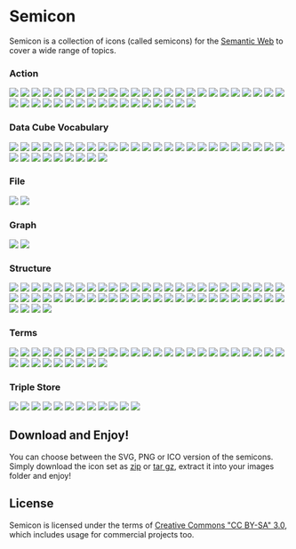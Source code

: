 # Semicon

Semicon is a collection of icons (called semicons) for the [Semantic Web](http://en.wikipedia.org/wiki/Semantic_Web) to cover a wide range of topics.


### Action 

![](../../raw/master/png/action/32/add_node.png) ![](../../raw/master/misc/images/whitespace.png) 
![](../../raw/master/png/action/32/export_triple.png) ![](../../raw/master/misc/images/whitespace.png) 
![](../../raw/master/png/action/32/import_triple.png) ![](../../raw/master/misc/images/whitespace.png) 
![](../../raw/master/png/action/32/infer.png) ![](../../raw/master/misc/images/whitespace.png) 
![](../../raw/master/png/action/32/infer2.png) ![](../../raw/master/misc/images/whitespace.png) 
![](../../raw/master/png/action/32/infer3.png) ![](../../raw/master/misc/images/whitespace.png) 
![](../../raw/master/png/action/32/infer4.png) ![](../../raw/master/misc/images/whitespace.png) 
![](../../raw/master/png/action/32/traversing.png) ![](../../raw/master/misc/images/whitespace.png) 
![](../../raw/master/png/action/32/interchange2.png) ![](../../raw/master/misc/images/whitespace.png) 
![](../../raw/master/png/action/32/order.png) ![](../../raw/master/misc/images/whitespace.png) 
![](../../raw/master/png/action/32/interchange.png) ![](../../raw/master/misc/images/whitespace.png) 
![](../../raw/master/png/action/32/select2.png) ![](../../raw/master/misc/images/whitespace.png) 
![](../../raw/master/png/action/32/select.png) ![](../../raw/master/misc/images/whitespace.png) 
![](../../raw/master/png/action/32/select3.png) ![](../../raw/master/misc/images/whitespace.png) 
![](../../raw/master/png/action/32/select4.png) ![](../../raw/master/misc/images/whitespace.png) 
![](../../raw/master/png/action/32/interlinking.png) ![](../../raw/master/misc/images/whitespace.png) 
![](../../raw/master/png/action/32/findGroups.png) ![](../../raw/master/misc/images/whitespace.png) 
![](../../raw/master/png/action/32/findGroups2.png) ![](../../raw/master/misc/images/whitespace.png) 
![](../../raw/master/png/action/32/interlinkLocalAndOutsideWorld.png) ![](../../raw/master/misc/images/whitespace.png) 
![](../../raw/master/png/action/32/interlinkLocalAndOutsideWorld2.png) ![](../../raw/master/misc/images/whitespace.png) 
![](../../raw/master/png/action/32/interlinkLocalAndOutsideWorld3.png) ![](../../raw/master/misc/images/whitespace.png) 


### Data Cube Vocabulary 

![](../../raw/master/png/datacube/32/attributeAndMeasure.png) ![](../../raw/master/misc/images/whitespace.png) 
![](../../raw/master/png/datacube/32/attribute2.png) ![](../../raw/master/misc/images/whitespace.png) 
![](../../raw/master/png/datacube/32/attribute.png) ![](../../raw/master/misc/images/whitespace.png) 
![](../../raw/master/png/datacube/32/measure.png) ![](../../raw/master/misc/images/whitespace.png) 
![](../../raw/master/png/datacube/32/measure2.png) ![](../../raw/master/misc/images/whitespace.png) 
![](../../raw/master/png/datacube/32/slice2.png) ![](../../raw/master/misc/images/whitespace.png) 
![](../../raw/master/png/datacube/32/slice.png) ![](../../raw/master/misc/images/whitespace.png) 
![](../../raw/master/png/datacube/32/dataset2.png) ![](../../raw/master/misc/images/whitespace.png) 
![](../../raw/master/png/datacube/32/observation.png) ![](../../raw/master/misc/images/whitespace.png) 
![](../../raw/master/png/datacube/32/dataset.png) ![](../../raw/master/misc/images/whitespace.png) 
![](../../raw/master/png/datacube/32/slice3.png) ![](../../raw/master/misc/images/whitespace.png) 
![](../../raw/master/png/datacube/32/dimensionElement.png) ![](../../raw/master/misc/images/whitespace.png) 
![](../../raw/master/png/datacube/32/slice4.png) ![](../../raw/master/misc/images/whitespace.png) 
![](../../raw/master/png/datacube/32/slice5.png) ![](../../raw/master/misc/images/whitespace.png) 
![](../../raw/master/png/datacube/32/dimension.png) ![](../../raw/master/misc/images/whitespace.png) 
![](../../raw/master/png/datacube/32/dimensionElement2.png) ![](../../raw/master/misc/images/whitespace.png) 
![](../../raw/master/png/datacube/32/dimensionElement3.png) ![](../../raw/master/misc/images/whitespace.png) 


### File 

![](../../raw/master/png/file/32/turtle.png) ![](../../raw/master/misc/images/whitespace.png) 


### Graph 

![](../../raw/master/png/graph/32/bar.png) ![](../../raw/master/misc/images/whitespace.png) 


### Structure 

![](../../raw/master/png/structure/32/2graphs.png) ![](../../raw/master/misc/images/whitespace.png) 
![](../../raw/master/png/structure/32/bipartite_graph.png) ![](../../raw/master/misc/images/whitespace.png) 
![](../../raw/master/png/structure/32/bipartite_graph2.png) ![](../../raw/master/misc/images/whitespace.png) 
![](../../raw/master/png/structure/32/blank_node.png) ![](../../raw/master/misc/images/whitespace.png) 
![](../../raw/master/png/structure/32/blank_node2.png) ![](../../raw/master/misc/images/whitespace.png) 
![](../../raw/master/png/structure/32/blank_node3.png) ![](../../raw/master/misc/images/whitespace.png) 
![](../../raw/master/png/structure/32/center.png) ![](../../raw/master/misc/images/whitespace.png) 
![](../../raw/master/png/structure/32/center2.png) ![](../../raw/master/misc/images/whitespace.png) 
![](../../raw/master/png/structure/32/center3.png) ![](../../raw/master/misc/images/whitespace.png) 
![](../../raw/master/png/structure/32/circle.png) ![](../../raw/master/misc/images/whitespace.png) 
![](../../raw/master/png/structure/32/class.png) ![](../../raw/master/misc/images/whitespace.png) 
![](../../raw/master/png/structure/32/collection.png) ![](../../raw/master/misc/images/whitespace.png) 
![](../../raw/master/png/structure/32/collection2.png) ![](../../raw/master/misc/images/whitespace.png) 
![](../../raw/master/png/structure/32/collection3.png) ![](../../raw/master/misc/images/whitespace.png) 
![](../../raw/master/png/structure/32/collection4.png) ![](../../raw/master/misc/images/whitespace.png) 
![](../../raw/master/png/structure/32/crooked_construction.png) ![](../../raw/master/misc/images/whitespace.png) 
![](../../raw/master/png/structure/32/graph.png) ![](../../raw/master/misc/images/whitespace.png) 
![](../../raw/master/png/structure/32/graph_dots.png) ![](../../raw/master/misc/images/whitespace.png) 
![](../../raw/master/png/structure/32/graph_dots2.png) ![](../../raw/master/misc/images/whitespace.png) 
![](../../raw/master/png/structure/32/graph_dots3.png) ![](../../raw/master/misc/images/whitespace.png) 
![](../../raw/master/png/structure/32/instance.png) ![](../../raw/master/misc/images/whitespace.png) 
![](../../raw/master/png/structure/32/part.png) ![](../../raw/master/misc/images/whitespace.png) 
![](../../raw/master/png/structure/32/star.png) ![](../../raw/master/misc/images/whitespace.png) 
![](../../raw/master/png/structure/32/subgraph_dots.png) ![](../../raw/master/misc/images/whitespace.png) 
![](../../raw/master/png/structure/32/subgraph_dots2.png) ![](../../raw/master/misc/images/whitespace.png) 
![](../../raw/master/png/structure/32/subgraph_dots3.png) ![](../../raw/master/misc/images/whitespace.png) 
![](../../raw/master/png/structure/32/triple.png) ![](../../raw/master/misc/images/whitespace.png) 


### Terms 

![](../../raw/master/png/terms/32/datacube.png) ![](../../raw/master/misc/images/whitespace.png) 
![](../../raw/master/png/terms/32/dublincore.png) ![](../../raw/master/misc/images/whitespace.png) 
![](../../raw/master/png/terms/32/n_triple.png) ![](../../raw/master/misc/images/whitespace.png) 
![](../../raw/master/png/terms/32/n_triple2.png) ![](../../raw/master/misc/images/whitespace.png) 
![](../../raw/master/png/terms/32/n_triple3.png) ![](../../raw/master/misc/images/whitespace.png) 
![](../../raw/master/png/terms/32/n_triple4.png) ![](../../raw/master/misc/images/whitespace.png) 
![](../../raw/master/png/terms/32/n_triple5.png) ![](../../raw/master/misc/images/whitespace.png) 
![](../../raw/master/png/terms/32/owl.png) ![](../../raw/master/misc/images/whitespace.png) 
![](../../raw/master/png/terms/32/rdf.png) ![](../../raw/master/misc/images/whitespace.png) 
![](../../raw/master/png/terms/32/rdfs.png) ![](../../raw/master/misc/images/whitespace.png) 
![](../../raw/master/png/terms/32/rdfxml.png) ![](../../raw/master/misc/images/whitespace.png) 
![](../../raw/master/png/terms/32/rdfxml2.png) ![](../../raw/master/misc/images/whitespace.png) 
![](../../raw/master/png/terms/32/rdfxml3.png) ![](../../raw/master/misc/images/whitespace.png) 
![](../../raw/master/png/terms/32/sioc.png) ![](../../raw/master/misc/images/whitespace.png) 
![](../../raw/master/png/terms/32/skos.png) ![](../../raw/master/misc/images/whitespace.png) 
![](../../raw/master/png/terms/32/ttl.png) ![](../../raw/master/misc/images/whitespace.png) 
![](../../raw/master/png/terms/32/xsd.png) ![](../../raw/master/misc/images/whitespace.png) 


### Triple Store 

![](../../raw/master/png/triplestore/32/sparql.png) ![](../../raw/master/misc/images/whitespace.png) 
![](../../raw/master/png/triplestore/32/sparql2.png) ![](../../raw/master/misc/images/whitespace.png) 
![](../../raw/master/png/triplestore/32/sparql3.png) ![](../../raw/master/misc/images/whitespace.png) 
![](../../raw/master/png/triplestore/32/sparql4.png) ![](../../raw/master/misc/images/whitespace.png) 
![](../../raw/master/png/triplestore/32/sparql5.png) ![](../../raw/master/misc/images/whitespace.png) 
![](../../raw/master/png/triplestore/32/sparql6.png) ![](../../raw/master/misc/images/whitespace.png) 

## Download and Enjoy!

You can choose between the SVG, PNG or ICO version of the semicons. Simply download the icon set as [zip](../../raw/master/downloads/semicon.zip) or [tar gz](../../raw/master/downloads/semicon.tar.gz), extract it into your images folder and enjoy!

## License

Semicon is licensed under the terms of [Creative Commons "CC BY-SA" 3.0](http://creativecommons.org/licenses/by-sa/3.0/deed.en_US), which includes usage for commercial projects too.
